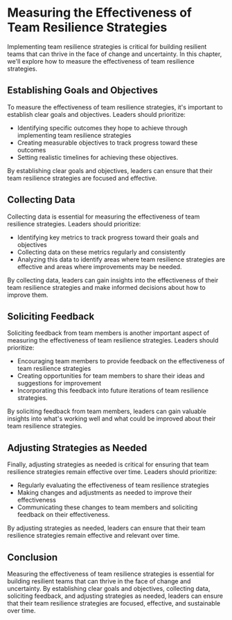 Measuring the Effectiveness of Team Resilience Strategies
====================================================================================

Implementing team resilience strategies is critical for building resilient teams that can thrive in the face of change and uncertainty. In this chapter, we'll explore how to measure the effectiveness of team resilience strategies.

Establishing Goals and Objectives
---------------------------------

To measure the effectiveness of team resilience strategies, it's important to establish clear goals and objectives. Leaders should prioritize:

* Identifying specific outcomes they hope to achieve through implementing team resilience strategies
* Creating measurable objectives to track progress toward these outcomes
* Setting realistic timelines for achieving these objectives.

By establishing clear goals and objectives, leaders can ensure that their team resilience strategies are focused and effective.

Collecting Data
---------------

Collecting data is essential for measuring the effectiveness of team resilience strategies. Leaders should prioritize:

* Identifying key metrics to track progress toward their goals and objectives
* Collecting data on these metrics regularly and consistently
* Analyzing this data to identify areas where team resilience strategies are effective and areas where improvements may be needed.

By collecting data, leaders can gain insights into the effectiveness of their team resilience strategies and make informed decisions about how to improve them.

Soliciting Feedback
-------------------

Soliciting feedback from team members is another important aspect of measuring the effectiveness of team resilience strategies. Leaders should prioritize:

* Encouraging team members to provide feedback on the effectiveness of team resilience strategies
* Creating opportunities for team members to share their ideas and suggestions for improvement
* Incorporating this feedback into future iterations of team resilience strategies.

By soliciting feedback from team members, leaders can gain valuable insights into what's working well and what could be improved about their team resilience strategies.

Adjusting Strategies as Needed
------------------------------

Finally, adjusting strategies as needed is critical for ensuring that team resilience strategies remain effective over time. Leaders should prioritize:

* Regularly evaluating the effectiveness of team resilience strategies
* Making changes and adjustments as needed to improve their effectiveness
* Communicating these changes to team members and soliciting feedback on their effectiveness.

By adjusting strategies as needed, leaders can ensure that their team resilience strategies remain effective and relevant over time.

Conclusion
----------

Measuring the effectiveness of team resilience strategies is essential for building resilient teams that can thrive in the face of change and uncertainty. By establishing clear goals and objectives, collecting data, soliciting feedback, and adjusting strategies as needed, leaders can ensure that their team resilience strategies are focused, effective, and sustainable over time.
